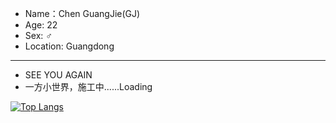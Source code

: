 - Name：Chen GuangJie(GJ)
- Age: 22
- Sex:  ♂
- Location: Guangdong
----
- SEE YOU AGAIN
- 一方小世界，施工中......Loading

[![Top Langs](https://github-readme-stats.vercel.app/api/top-langs/?username=Christmas)](https://github.com/Jiec-er/Jiec-er)
